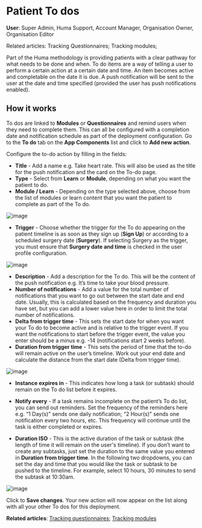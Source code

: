 # Patient To dos
**User**: Super Admin, Huma Support, Account Manager, Organisation Owner, Organisation Editor

Related articles: Tracking Questionnaires; Tracking modules; 

Part of the Huma methodology is providing patients with a clear pathway for what needs to be done and when. To do items are a way of telling a user to perform a certain action at a certain date and time. An item becomes active and completable on the date it is due. A push notification will be sent to the user at the date and time specified (provided the user has push notifications enabled). 
## How it works​
To dos are linked to **Modules** or **Questionnaires** and remind users when they need to complete them. This can all be configured with a completion date and notification schedule as part of the deployment configuration.
Go to the **To do** tab on the **App Components** list and click to **Add new action**.

Configure the to-do action by filling in the fields:
- **Title** - Add a name e.g. Take heart rate. This will also be used as the title for the push notification and the card on the To-do page.
- **Type** - Select from **Learn** or **Module**, depending on what you want the patient to do.
- **Module / Learn** - Depending on the type selected above, choose from the list of modules or learn content that you want the patient to complete as part of the To do.

![image](https://user-images.githubusercontent.com/110832367/183857873-d09110f5-c7ff-432e-8b46-6daabeeef2b9.png)

- **Trigger** - Choose whether the trigger for the To do appearing on the patient timeline is as soon as they sign up (**Sign Up**) or according to a scheduled surgery date (**Surgery**). If selecting Surgery as the trigger, you must ensure that **Surgery date and time** is checked in the user profile configuration.  

![image](https://user-images.githubusercontent.com/110832367/183857983-9b3eda26-3670-43a9-ab65-c8dc4b038f85.png)

- **Description** - Add a description for the To do. This will be the content of the push notification e.g. It’s time to take your blood pressure.
- **Number of notifications** - Add a value for the total number of notifications that you want to go out between the start date and end date. Usually, this is calculated based on the frequency and duration you have set, but you can add a lower value here in order to limit the total number of notifications.
- **Delta from trigger time** - This sets the start date for when you want your To do to become active and is relative to the trigger event. If you want the notifications to start before the trigger event, the value you enter should be a minus e.g. -14 (notifications start 2 weeks before).
- **Duration from trigger time** - This sets the period of time that the to-do will remain active on the user’s timeline. Work out your end date and calculate the distance from the start date (Delta from trigger time).

![image](https://user-images.githubusercontent.com/110832367/183858203-a523c072-3c57-4312-a959-a0bd52427e14.png)

- **Instance expires in** - This indicates how long a task (or subtask) should remain on the To do list before it expires. 
- **Notify every** - If a task remains incomplete on the patient’s To do list, you can send out reminders. Set the frequency of the reminders here e.g. “1 Day(s)” sends one daily notification; “2 Hour(s)” sends one notification every two hours, etc. This frequency will continue until the task is either completed or expires.

- **Duration ISO** - This is the active duration of the task or subtask (the length of time it will remain on the user's timeline). If you don’t want to create any subtasks, just set the duration to the same value you entered in **Duration from trigger time**.
In the following two dropdowns, you can set the day and time that you would like the task or subtask to be pushed to the timeline. For example, select 10 hours, 30 minutes to send the subtask at 10:30am. 

![image](https://user-images.githubusercontent.com/110832367/183858311-f63c0f61-f196-4107-984f-e5a4e82236aa.png)

Click to **Save changes**. 
Your new action will now appear on the list along with all your other To dos for this deployment. 

**Related articles**: [Tracking questionnaires](https://github.com/huma-engineering/huma-docs/blob/22c357ad2205622dbc5cc3bb6b812d3275b6e0ac/data-collection/AdminPortal/Managing%20Deployments/Configuring%20the%20content/Tracking%20questionnaires.md); [Tracking modules](https://github.com/huma-engineering/huma-docs/blob/aa3b1ee5dd4a151e8cb10bd94e8bf204636d860c/data-collection/AdminPortal/Managing%20Deployments/Configuring%20the%20content/Tracking%20modules.md)
